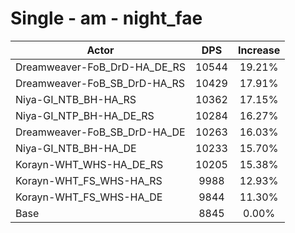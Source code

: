# Single - am - night_fae
| Actor | DPS | Increase |
|---|:---:|:---:|
|Dreamweaver-FoB_DrD-HA_DE_RS|10544|19.21%|
|Dreamweaver-FoB_SB_DrD-HA_RS|10429|17.91%|
|Niya-GI_NTB_BH-HA_RS|10362|17.15%|
|Niya-GI_NTP_BH-HA_DE_RS|10284|16.27%|
|Dreamweaver-FoB_SB_DrD-HA_DE|10263|16.03%|
|Niya-GI_NTB_BH-HA_DE|10233|15.70%|
|Korayn-WHT_WHS-HA_DE_RS|10205|15.38%|
|Korayn-WHT_FS_WHS-HA_RS|9988|12.93%|
|Korayn-WHT_FS_WHS-HA_DE|9844|11.30%|
|Base|8845|0.00%|

